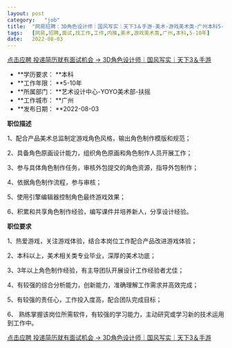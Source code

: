 ```yaml
---
layout:	post
category:	"job"
title:	"网易招聘：3D角色设计师｜国风写实｜天下3＆手游-美术-游戏美术类-广州本科5-10年"
tags:	[网易,招聘,面试,找工作,工作,内推,美术,游戏美术类,广州,本科,5-10年]
date:	2022-08-03
---
```


[点击应聘 投递简历就有面试机会 ->  3D角色设计师｜国风写实｜天下3＆手游](http://mobile.bole.netease.com/bole/boleDetail?id=39893&employeeId=346f03c3cda5f04c&key=all)



- **学历要求： **本科
- **工作年限： **5-10年
- **所属部门： **艺术设计中心-YOYO美术部-扶摇
- **工作城市： **广州
- **发布日期： **2022-08-03



**职位描述**

1、配合产品美术总监制定游戏角色风格，输出角色制作模版和规范；

2、具备角色原画设计能力，组织角色原画和角色制作人员开展工作；

3、参与具体角色制作任务，审核外包提交的角色资源，指导外包制作；

4、依据角色制作流程，参与审核；

5、使用引擎编辑器控制角色最终游戏效果；

6、积累和共享角色制作经验，编写课件并培养新人，分享设计经验。



**职位要求**

1、热爱游戏，关注游戏体验，结合本岗位工作配合产品改进游戏体验；

2、本科以上，美术相关类专业毕业，深厚的美术功底；

3、3年以上角色制作经验，有主导团队开展设计工作经验者尤佳；

4、有较强的综合分析能力，创新能力，准确理解工作需求并高效完成；

5、有较强的责任心，工作投入度高，配合团队完成目标；

6、 熟练掌握该岗位所需软件，有较强的学习能力，主动研究或学习新的技术运用到工作中。



[点击应聘 投递简历就有面试机会 ->  3D角色设计师｜国风写实｜天下3＆手游](http://mobile.bole.netease.com/bole/boleDetail?id=39893&employeeId=346f03c3cda5f04c&key=all)